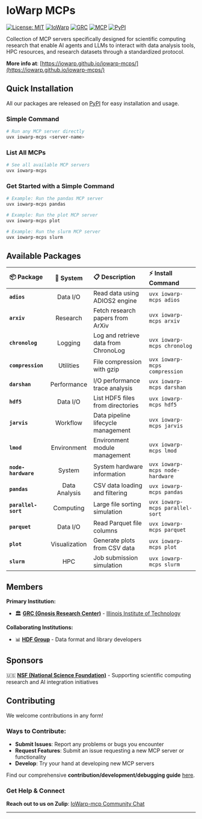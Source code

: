 # IoWarp MCPs

[![License: MIT](https://img.shields.io/badge/License-MIT-yellow.svg)](https://opensource.org/licenses/MIT)
[![IoWarp](https://img.shields.io/badge/IoWarp-GitHub-blue.svg)](http://github.com/iowarp)
[![GRC](https://img.shields.io/badge/GRC-Website-blue.svg)](https://grc.iit.edu/)
[![MCP](https://img.shields.io/badge/MCP-Protocol-purple.svg)](https://modelcontextprotocol.io/)
[![PyPI](https://img.shields.io/badge/PyPI-Package-green.svg)](https://pypi.org/project/iowarp-mcps/)

Collection of MCP servers specifically designed for scientific computing research that enable AI agents and LLMs to interact with data analysis tools, HPC resources, and research datasets through a standardized protocol.

**More info at**: [https://iowarp.github.io/iowarp-mcps/](https://iowarp.github.io/iowarp-mcps/)

## Quick Installation

All our packages are released on [PyPI](https://pypi.org/project/iowarp-mcps/) for easy installation and usage.

### Simple Command

```bash
# Run any MCP server directly
uvx iowarp-mcps <server-name>
```

### List All MCPs

```bash
# See all available MCP servers
uvx iowarp-mcps
```

### Get Started with a Simple Command

```bash
# Example: Run the pandas MCP server
uvx iowarp-mcps pandas

# Example: Run the plot MCP server  
uvx iowarp-mcps plot

# Example: Run the slurm MCP server
uvx iowarp-mcps slurm
```

## Available Packages

<div align="center">

| 📦 **Package** | 🔧 **System** | 📋 **Description** | ⚡ **Install Command** |
|:---|:---:|:---|:---|
| **`adios`** | Data I/O | Read data using ADIOS2 engine | `uvx iowarp-mcps adios` |
| **`arxiv`** | Research | Fetch research papers from ArXiv | `uvx iowarp-mcps arxiv` |
| **`chronolog`** | Logging | Log and retrieve data from ChronoLog | `uvx iowarp-mcps chronolog` |
| **`compression`** | Utilities | File compression with gzip | `uvx iowarp-mcps compression` |
| **`darshan`** | Performance | I/O performance trace analysis | `uvx iowarp-mcps darshan` |
| **`hdf5`** | Data I/O | List HDF5 files from directories | `uvx iowarp-mcps hdf5` |
| **`jarvis`** | Workflow | Data pipeline lifecycle management | `uvx iowarp-mcps jarvis` |
| **`lmod`** | Environment | Environment module management | `uvx iowarp-mcps lmod` |
| **`node-hardware`** | System | System hardware information | `uvx iowarp-mcps node-hardware` |
| **`pandas`** | Data Analysis | CSV data loading and filtering | `uvx iowarp-mcps pandas` |
| **`parallel-sort`** | Computing | Large file sorting simulation | `uvx iowarp-mcps parallel-sort` |
| **`parquet`** | Data I/O | Read Parquet file columns | `uvx iowarp-mcps parquet` |
| **`plot`** | Visualization | Generate plots from CSV data | `uvx iowarp-mcps plot` |
| **`slurm`** | HPC | Job submission simulation | `uvx iowarp-mcps slurm` |

</div>

## Members

**Primary Institution:**
- 🏛️ **[GRC (Gnosis Research Center)](https://grc.iit.edu/)** - [Illinois Institute of Technology](https://www.iit.edu/)

**Collaborating Institutions:**
- 📊 **[HDF Group](https://www.hdfgroup.org/)** - Data format and library developers
<!-- - **[University of Utah](https://www.utah.edu/)** - Research collaboration   -->


## Sponsors

🇺🇸 **[NSF (National Science Foundation)](https://www.nsf.gov/)** - Supporting scientific computing research and AI integration initiatives

## Contributing

We welcome contributions in any form!

### Ways to Contribute:

- **Submit Issues**: Report any problems or bugs you encounter
- **Request Features**: Submit an issue requesting a new MCP server or functionality
- **Develop**: Try your hand at developing new MCP servers

Find our comprehensive **contribution/development/debugging guide** [here](CONTRIBUTING.md).

### Get Help & Connect

**Reach out to us on Zulip**: [IoWarp-mcp Community Chat]()

---

